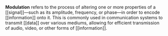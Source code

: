 **Modulation** refers to the process of altering one or more properties of a [[signal]]—such as its amplitude, frequency, or phase—in order to encode [[information]] onto it. This is commonly used in communication systems to transmit [[data]] over various mediums, allowing for efficient transmission of audio, video, or other forms of [[information]].